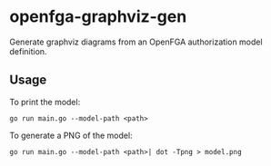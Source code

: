 # openfga-graphviz-gen
Generate graphviz diagrams from an OpenFGA authorization model definition.

## Usage

To print the model: 

`go run main.go --model-path <path>`

To generate a PNG of the model:

`go run main.go --model-path <path>| dot -Tpng > model.png`